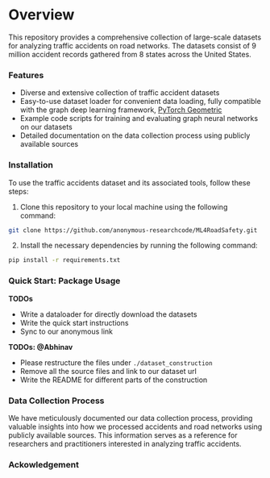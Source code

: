 # Overview

This repository provides a comprehensive collection of large-scale datasets for analyzing traffic accidents on road networks. The datasets consist of 9 million accident records gathered from 8 states across the United States.

### Features

- Diverse and extensive collection of traffic accident datasets
- Easy-to-use dataset loader for convenient data loading, fully compatible with the graph deep learning framework, [PyTorch Geometric](https://pytorch-geometric.readthedocs.io/en/latest/)
- Example code scripts for training and evaluating graph neural networks on our datasets
- Detailed documentation on the data collection process using publicly available sources

### Installation

To use the traffic accidents dataset and its associated tools, follow these steps:

1. Clone this repository to your local machine using the following command:

```bash
git clone https://github.com/anonymous-researchcode/ML4RoadSafety.git
```

2. Install the necessary dependencies by running the following command:

```bash
pip install -r requirements.txt
```

### Quick Start: Package Usage

**TODOs**

- Write a dataloader for directly download the datasets
- Write the quick start instructions
- Sync to our anonymous link

**TODOs: @Abhinav**

- Please restructure the files under `./dataset_construction`
- Remove all the source files and link to our dataset url
- Write the README for different parts of the construction

### Data Collection Process

We have meticulously documented our data collection process, providing valuable insights into how we processed accidents and road networks using publicly available sources. This information serves as a reference for researchers and practitioners interested in analyzing traffic accidents.

### Ackowledgement